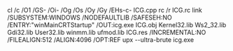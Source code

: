 cl /c /O1 /GS- /Oi- /Og /Os /Oy /Gy /EHs-c- ICG.cpp
rc /r ICG.rc
link /SUBSYSTEM:WINDOWS /NODEFAULTLIB /SAFESEH:NO /ENTRY:"winMainCRTStartup" /OUT:icg.exe ICG.obj Kernel32.lib Ws2_32.lib Gdi32.lib User32.lib winmm.lib ufmod.lib ICG.res /INCREMENTAL:NO /FILEALIGN:512 /ALIGN:4096 /OPT:REF
upx --ultra-brute icg.exe